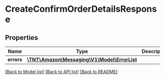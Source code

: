 # CreateConfirmOrderDetailsResponse

## Properties
Name | Type | Description | Notes
------------ | ------------- | ------------- | -------------
**errors** | [**\TNT\Amazon\Messaging\V1\Model\ErrorList**](ErrorList.md) |  | [optional] 

[[Back to Model list]](../README.md#documentation-for-models) [[Back to API list]](../README.md#documentation-for-api-endpoints) [[Back to README]](../README.md)


